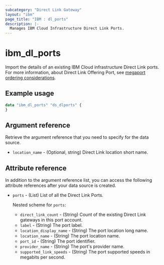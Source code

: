 ```yaml
---
subcategory: "Direct Link Gateway"
layout: "ibm"
page_title: "IBM : dl_ports"
description: |-
  Manages IBM Cloud Infrastructure Direct Link Ports.
---
```


# ibm_dl_ports

Import the details of an existing IBM Cloud infrastructure Direct Link  ports. For more information, about Direct Link Offering Port, see [megaport ordering considerations](https://cloud.ibm.com/docs/dl?topic=dl-megaport).


## Example usage

```terraform
data "ibm_dl_ports" "ds_dlports" {
}
```

## Argument reference
Retrieve the argument reference that you need to specify for the data source. 

- `location_name` - (Optional, string) Direct Link location short name.


## Attribute reference
In addition to the argument reference list, you can access the following attribute references after your data source is created. 

- `ports` - (List) List of all the Direct Link Ports.
 
  Nested scheme for `ports`:
  - `direct_link_count` - (String) Count of the existing Direct Link gateways in this port account.
  - `label` - (String) The port label.
  - `location_display_name` - (String) The port location long name.
  - `location_name` - (String) The port location name.
  - `port_id` - (String) The port identifier.
  - `provider_name` - (String) The port's provider name.
  - `supported_link_speeds` - (String) The port supported speeds in megabits per second.
